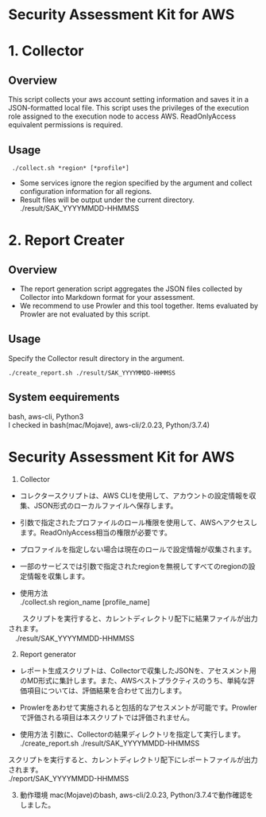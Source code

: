 # Security Assessment Kit for AWS

# 1. Collector
## Overview
This script collects your aws account setting information and saves it in a JSON-formatted local file.
This script uses the privileges of the execution role assigned to the execution node to access AWS. ReadOnlyAccess equivalent permissions is required.


## Usage
```
 ./collect.sh *region* [*profile*]
```
 * Some services ignore the region specified by the argument and collect configuration information for all regions.
 * Result files will be output under the current directory.  
 ./result/SAK_YYYYMMDD-HHMMSS

# 2. Report Creater
## Overview
* The report generation script aggregates the JSON files collected by Collector into Markdown format for your assessment. 
* We recommend to use Prowler and this tool together. Items evaluated by Prowler are not evaluated by this script.

## Usage
Specify the Collector result directory in the argument.
```
./create_report.sh ./result/SAK_YYYYMMDD-HHMMSS
```
## System eequirements
bash, aws-cli, Python3  
I checked in bash(mac/Mojave), aws-cli/2.0.23, Python/3.7.4)


# Security Assessment Kit for AWS

1. Collector
- コレクタースクリプトは、AWS CLIを使用して、アカウントの設定情報を収集、JSON形式のローカルファイルへ保存します。
- 引数で指定されたプロファイルのロール権限を使用して、AWSへアクセスします。ReadOnlyAccess相当の権限が必要です。
- プロファイルを指定しない場合は現在のロールで設定情報が収集されます。
- 一部のサービスでは引数で指定されたregionを無視してすべてのregionの設定情報を収集します。

- 使用方法  
  ./collect.sh region_name [profile_name]

　　スクリプトを実行すると、カレントディレクトリ配下に結果ファイルが出力されます。  
　./result/SAK_YYYYMMDD-HHMMSS

2. Report generator
- レポート生成スクリプトは、Collectorで収集したJSONを、アセスメント用のMD形式に集計します。また、AWSベストプラクティスのうち、単純な評価項目については、評価結果を合わせて出力します。
- Prowlerをあわせて実施されると包括的なアセスメントが可能です。Prowlerで評価される項目は本スクリプトでは評価されません。

- 使用方法
 引数に、Collectorの結果ディレクトリを指定して実行します。
 ./create_report.sh ./result/SAK_YYYYMMDD-HHMMSS

 スクリプトを実行すると、カレントディレクトリ配下にレポートファイルが出力されます。  
 ./report/SAK_YYYYMMDD-HHMMSS

 3. 動作環境
 mac(Mojave)のbash, aws-cli/2.0.23, Python/3.7.4で動作確認をしました。  
  
